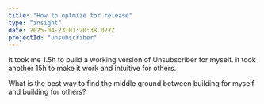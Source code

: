 ```yaml
---
title: "How to optmize for release"
type: "insight"
date: 2025-04-23T01:20:38.027Z
projectId: "unsubscriber"
---
```


It took me 1.5h to build a working version of Unsubscriber for myself. It took another 15h to make it work and intuitive for others. 

What is the best way to find the middle ground between building for myself and building for others?